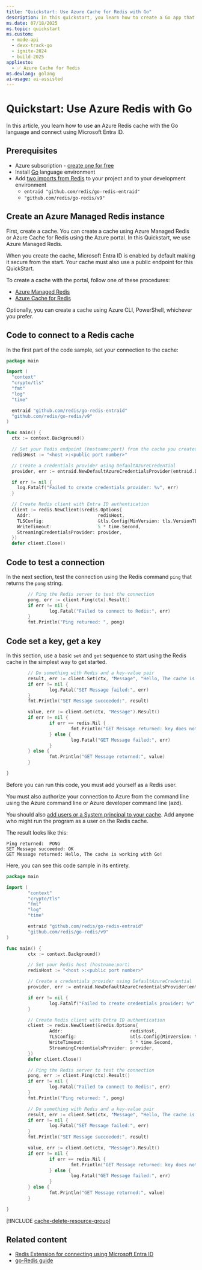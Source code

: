 ```yaml
---
title: "Quickstart: Use Azure Cache for Redis with Go"
description: In this quickstart, you learn how to create a Go app that uses Azure Cache for Redis.
ms.date: 07/18/2025
ms.topic: quickstart
ms.custom:
  - mode-api
  - devx-track-go
  - ignite-2024
  - build-2025
appliesto:
  - ✅ Azure Cache for Redis
ms.devlang: golang
ai-usage: ai-assisted
---
```


# Quickstart: Use Azure Redis with Go

In this article, you learn how to use an Azure Redis cache with the Go language and connect using Microsoft Entra ID.

## Prerequisites

- Azure subscription - [create one for free](https://azure.microsoft.com/free/)
- Install [Go](https://go.dev/doc/install) language environment
- Add [two imports from Redis](https://redis.io/docs/latest/develop/clients/go/) to your project and to your development environment
  - `entraid "github.com/redis/go-redis-entraid"`
  - `"github.com/redis/go-redis/v9"`

## Create an Azure Managed Redis instance

First, create a cache. You can create a cache using Azure Managed Redis or Azure Cache for Redis using the Azure portal. In this Quickstart, we use Azure Managed Redis.

When you create the cache, Microsoft Entra ID is enabled by default making it secure from the start. Your cache must also use a public endpoint for this QuickStart.

To create a cache with the portal, follow one of these procedures:

- [Azure Managed Redis](quickstart-create-managed-redis.md)
- [Azure Cache for Redis](/azure/azure-cache-for-redis/quickstart-create-redis)

Optionally, you can create a cache using Azure CLI, PowerShell, whichever you prefer.

## Code to connect to a Redis cache

In the first part of the code sample, set your connection to the cache:

```go
package main

import (
  "context"
  "crypto/tls"
  "fmt"
  "log"
  "time"

  entraid "github.com/redis/go-redis-entraid"
  "github.com/redis/go-redis/v9"
)

func main() {
  ctx := context.Background()

  // Set your Redis endpoint (hostname:port) from the cache you created.
  redisHost := "<host >:<public port number>"

  // Create a credentials provider using DefaultAzureCredential
  provider, err := entraid.NewDefaultAzureCredentialsProvider(entraid.DefaultAzureCredentialsProviderOptions{})

  if err != nil {
    log.Fatalf("Failed to create credentials provider: %v", err)
  }

  // Create Redis client with Entra ID authentication
  client := redis.NewClient(&redis.Options{
    Addr:                         redisHost,
    TLSConfig:                    &tls.Config{MinVersion: tls.VersionTLS12},
    WriteTimeout:                 5 * time.Second,
    StreamingCredentialsProvider: provider,
  })
  defer client.Close()
```

## Code to test a connection

In the next section, test the connection using the Redis command `ping` that returns the `pong` string.

```go
        // Ping the Redis server to test the connection
        pong, err := client.Ping(ctx).Result()
        if err != nil {
                log.Fatal("Failed to connect to Redis:", err)
        }
        fmt.Println("Ping returned: ", pong)
```

## Code set a key, get a key

In this section, use a basic `set` and `get` sequence to start using the Redis cache in the simplest way to get started.

```go
        // Do something with Redis and a key-value pair
        result, err := client.Set(ctx, "Message", "Hello, The cache is working with Go!", 0).Result()
        if err != nil {
                log.Fatal("SET Message failed:", err)
        }
        fmt.Println("SET Message succeeded:", result)

        value, err := client.Get(ctx, "Message").Result()
        if err != nil {
                if err == redis.Nil {
                        fmt.Println("GET Message returned: key does not exist")
                } else {
                        log.Fatal("GET Message failed:", err)
                }
        } else {
                fmt.Println("GET Message returned:", value)
        }

}

```

Before you can run this code, you must add yourself as a Redis user.

You must also authorize your connection to Azure from the command line using the Azure command line or Azure developer command line (azd).

You should also [add users or a System principal to your cache](entra-for-authentication.md#add-users-or-system-principal-to-your-cache). Add anyone who might run the program as a user on the Redis cache.

The result looks like this:

```console
Ping returned:  PONG
SET Message succeeded: OK
GET Message returned: Hello, The cache is working with Go!
```

Here, you can see this code sample in its entirety.

```go
package main

import (
        "context"
        "crypto/tls"
        "fmt"
        "log"
        "time"

        entraid "github.com/redis/go-redis-entraid"
        "github.com/redis/go-redis/v9"
)

func main() {
        ctx := context.Background()

        // Set your Redis host (hostname:port)
        redisHost := "<host >:<public port number>"

        // Create a credentials provider using DefaultAzureCredential
        provider, err := entraid.NewDefaultAzureCredentialsProvider(entraid.DefaultAzureCredentialsProviderOptions{})

        if err != nil {
                log.Fatalf("Failed to create credentials provider: %v", err)
        }

        // Create Redis client with Entra ID authentication
        client := redis.NewClient(&redis.Options{
                Addr:                         redisHost,
                TLSConfig:                    &tls.Config{MinVersion: tls.VersionTLS12},
                WriteTimeout:                 5 * time.Second,
                StreamingCredentialsProvider: provider,
        })
        defer client.Close()

        // Ping the Redis server to test the connection
        pong, err := client.Ping(ctx).Result()
        if err != nil {
                log.Fatal("Failed to connect to Redis:", err)
        }
        fmt.Println("Ping returned: ", pong)

        // Do something with Redis and a key-value pair
        result, err := client.Set(ctx, "Message", "Hello, The cache is working with Go!", 0).Result()
        if err != nil {
                log.Fatal("SET Message failed:", err)
        }
        fmt.Println("SET Message succeeded:", result)

        value, err := client.Get(ctx, "Message").Result()
        if err != nil {
                if err == redis.Nil {
                        fmt.Println("GET Message returned: key does not exist")
                } else {
                        log.Fatal("GET Message failed:", err)
                }
        } else {
                fmt.Println("GET Message returned:", value)
        }

}
```

<!-- Clean up resources include -->

[!INCLUDE [cache-delete-resource-group](includes/cache-delete-resource-group.md)]

## Related content

- [Redis Extension for connecting using Microsoft Entra ID](https://github.com/redis/go-redis-entraid)
- [go-Redis guide](https://redis.io/docs/latest/develop/clients/go/)

